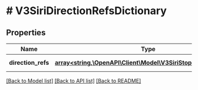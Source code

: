 # # V3SiriDirectionRefsDictionary

## Properties

Name | Type | Description | Notes
------------ | ------------- | ------------- | -------------
**direction_refs** | [**array<string,\OpenAPI\Client\Model\V3SiriStopsRefsDictionary>**](V3SiriStopsRefsDictionary.md) |  | [optional] [readonly]

[[Back to Model list]](../../README.md#models) [[Back to API list]](../../README.md#endpoints) [[Back to README]](../../README.md)
